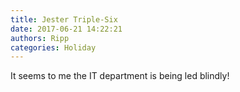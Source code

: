 ```yaml
---
title: Jester Triple-Six
date: 2017-06-21 14:22:21
authors: Ripp
categories: Holiday
---
```


 It seems to me the IT department is being led blindly!